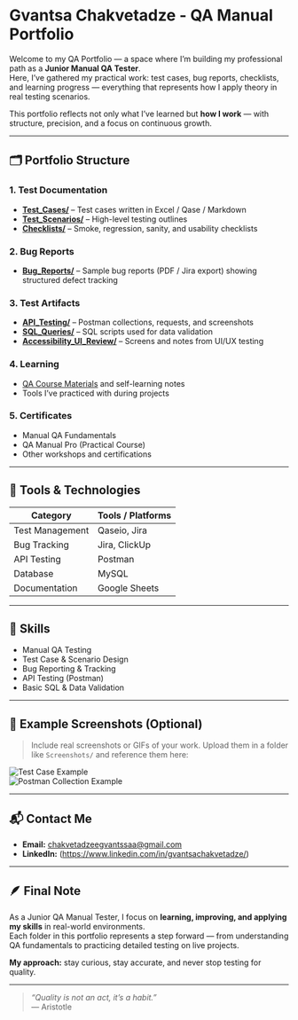 # Gvantsa Chakvetadze - QA Manual Portfolio

Welcome to my QA Portfolio — a space where I’m building my professional path as a **Junior Manual QA Tester**.  
Here, I’ve gathered my practical work: test cases, bug reports, checklists, and learning progress — everything that represents how I apply theory in real testing scenarios.

This portfolio reflects not only what I’ve learned but **how I work** — with structure, precision, and a focus on continuous growth.

---



## 🗂 Portfolio Structure

### 1. Test Documentation
- **[Test_Cases/](./Test_Cases)** – Test cases written in Excel / Qase / Markdown  
- **[Test_Scenarios/](./Test_Scenarios)** – High-level testing outlines  
- **[Checklists/](./Checklists)** – Smoke, regression, sanity, and usability checklists  

### 2. Bug Reports
- **[Bug_Reports/](./Bug_Reports)** – Sample bug reports (PDF / Jira export) showing structured defect tracking  

### 3. Test Artifacts
- **[API_Testing/](./API_Testing)** – Postman collections, requests, and screenshots  
- **[SQL_Queries/](./SQL_Queries)** – SQL scripts used for data validation  
- **[Accessibility_UI_Review/](./Accessibility_UI_Review)** – Screens and notes from UI/UX testing  

### 4. Learning
- [QA Course Materials](./Learning) and self-learning notes  
- Tools I’ve practiced with during projects  

### 5. Certificates
- Manual QA Fundamentals  
- QA Manual Pro (Practical Course)  
- Other workshops and certifications  

---

## 🧰 Tools & Technologies
| Category          | Tools / Platforms                     |
|------------------|--------------------------------------|
| Test Management   | Qaseio, Jira                          |
| Bug Tracking      | Jira, ClickUp                         |
| API Testing       | Postman                               |
| Database          | MySQL                                 |
| Documentation     | Google Sheets                         |

---

## 🎯 Skills
- Manual QA Testing  
- Test Case & Scenario Design  
- Bug Reporting & Tracking  
- API Testing (Postman)  
- Basic SQL & Data Validation  

---

## 📸 Example Screenshots (Optional)
> Include real screenshots or GIFs of your work. Upload them in a folder like `Screenshots/` and reference them here:  

![Test Case Example](./Screenshots/test_case_example.png)  
![Postman Collection Example](./Screenshots/postman_example.png)  

---

## 📬 Contact Me
- **Email:** chakvetadzeegvantssaa@gmail.com  
- **LinkedIn:** (https://www.linkedin.com/in/gvantsachakvetadze/)




---

## 🪶 Final Note

As a Junior QA Manual Tester, I focus on **learning, improving, and applying my skills** in real-world environments.  
Each folder in this portfolio represents a step forward — from understanding QA fundamentals to practicing detailed testing on live projects.

**My approach:** stay curious, stay accurate, and never stop testing for quality.

---

> *“Quality is not an act, it’s a habit.”*  
> — Aristotle


